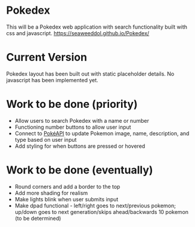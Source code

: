 # Pokedex
This will be a Pokedex web application with search functionality built with css and javascript.
https://seaweeddol.github.io/Pokedex/

# Current Version
Pokedex layout has been built out with static placeholder details. No javascript has been implemented yet.

# Work to be done (priority)
- Allow users to search Pokedex with a name or number
- Functioning number buttons to allow user input
- Connect to [PokéAPI](https://pokeapi.co/) to update Pokemon image, name, description, and type based on user input
- Add styling for when buttons are pressed or hovered

# Work to be done (eventually)
- Round corners and add a border to the top
- Add more shading for realism
- Make lights blink when user submits input
- Make dpad functional - left/right goes to next/previous pokemon; up/down goes to next generation/skips ahead/backwards 10 pokemon (to be determined)
